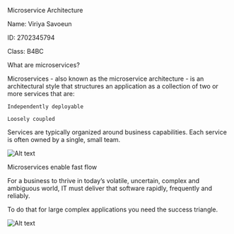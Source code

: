 Microservice Architecture

Name: Viriya Savoeun

ID: 2702345794

Class: B4BC

What are microservices?

Microservices - also known as the microservice architecture - is an architectural style that structures an application as a collection of two or more services that are:

    Independently deployable

    Loosely coupled

Services are typically organized around business capabilities. Each service is often owned by a single, small team.

![Alt text](https://microservices.io/i/home-page/home-page-microservices-teams-subdomains.png)

Microservices enable fast flow

For a business to thrive in today’s volatile, uncertain, complex and ambiguous world, IT must deliver that software rapidly, frequently and reliably.

To do that for large complex applications you need the success triangle.

![Alt text](https://microservices.io/i/home-page/home-page-SuccessTriangle_Fast_Flow_Small.png)
